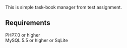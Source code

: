 This is simple task-book manager from test assignment.

## Requirements

PHP7.0 or higher    
MySQL 5.5 or higher or SqLite
